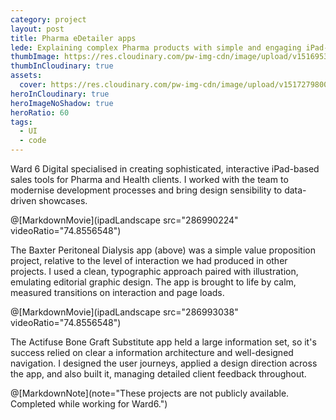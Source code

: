 ```yaml
---
category: project
layout: post
title: Pharma eDetailer apps
lede: Explaining complex Pharma products with simple and engaging iPad-based stories.
thumbImage: https://res.cloudinary.com/pw-img-cdn/image/upload/v1516953095/okok/thumb-actifuse.jpg
thumbInCloudinary: true
assets: 
  cover: https://res.cloudinary.com/pw-img-cdn/image/upload/v1517279800/okok/pharmaceutical-edetailers-hero-1.png
heroInCloudinary: true
heroImageNoShadow: true
heroRatio: 60
tags: 
  - UI
  - code
---
```


Ward 6 Digital specialised in creating sophisticated, interactive iPad-based sales tools for Pharma and Health clients. I worked with the team to modernise development processes and bring design sensibility to data-driven showcases.

@[MarkdownMovie](ipadLandscape src="286990224" videoRatio="74.8556548")

The Baxter Peritoneal Dialysis app (above) was a simple value proposition project, relative to the level of interaction we had produced in other projects. I used a clean, typographic approach paired with illustration, emulating editorial graphic design. The app is brought to life by calm, measured transitions on interaction and page loads.

@[MarkdownMovie](ipadLandscape src="286993038" videoRatio="74.8556548")

The Actifuse Bone Graft Substitute app held a large information set, so it's success relied on clear a information architecture and well-designed navigation. I designed the user journeys, applied a design direction across the app, and also built it, managing detailed client feedback throughout.

<!-- @[MarkdownNote](note="These projects are not publicly available. Completed in collaboration with Grant Foster, Jason Armstrong, Jonathan Palasty, Cynthia Sánchez García and Antonio de Perio while working for Ward6.") -->

@[MarkdownNote](note="These projects are not publicly available. Completed while working for Ward6.")
